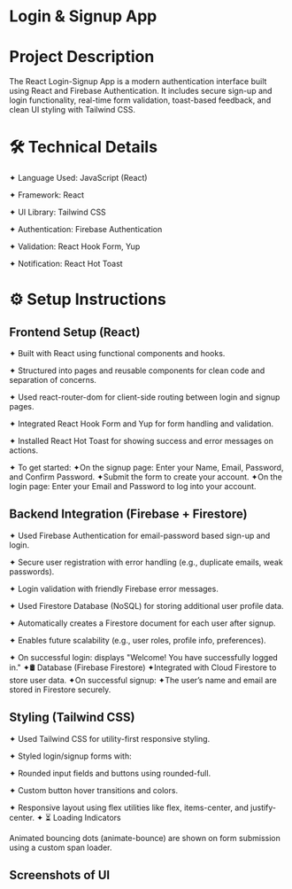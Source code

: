 # Login & Signup App
# Project Description
  The React Login-Signup App is a modern authentication interface built using React and Firebase      Authentication. It includes secure sign-up and login functionality, real-time form validation,      toast-based feedback, and clean UI styling with Tailwind CSS.
# 🛠️ Technical Details
   ✦ Language Used: JavaScript (React)

   ✦ Framework: React
  
   ✦ UI Library: Tailwind CSS
  
   ✦ Authentication: Firebase Authentication
  
   ✦ Validation: React Hook Form, Yup
  
   ✦ Notification: React Hot Toast

# ⚙️ Setup Instructions
## Frontend Setup (React)
 ✦ Built with React using functional components and hooks.
  
  ✦ Structured into pages and reusable components for clean code and separation of concerns.
  
  ✦ Used react-router-dom for client-side routing between login and signup pages.
  
  ✦ Integrated React Hook Form and Yup for form handling and validation.
  
  ✦ Installed React Hot Toast for showing success and error messages on actions.
  
  ✦ To get started:
  ✦On the signup page: Enter your Name, Email, Password, and Confirm Password.
  ✦Submit the form to create your account.
  ✦On the login page: Enter your Email and Password to log into your account.
  
  ##  Backend Integration (Firebase + Firestore)
    
  ✦ Used Firebase Authentication for email-password based sign-up and login.

  ✦ Secure user registration with error handling (e.g., duplicate emails, weak passwords).

  ✦ Login validation with friendly Firebase error messages.

  ✦ Used Firestore Database (NoSQL) for storing additional user profile data.

  ✦ Automatically creates a Firestore document for each user after signup.

  ✦ Enables future scalability (e.g., user roles, profile info, preferences).

  ✦ On successful login: displays "Welcome! You have successfully logged in."
    ✦🛢️ Database (Firebase Firestore)
      ✦Integrated with Cloud Firestore to store user data.
      ✦On successful signup:
      ✦The user’s name and email are stored in Firestore securely.
      
  ## Styling (Tailwind CSS)
 ✦ Used Tailwind CSS for utility-first responsive styling.

 ✦ Styled login/signup forms with:

 ✦ Rounded input fields and buttons using rounded-full.

 ✦ Custom button hover transitions and colors.

 ✦ Responsive layout using flex utilities like flex, items-center, and justify-center.
✦ ⏳ Loading Indicators

   Animated bouncing dots (animate-bounce) are shown on form submission using a custom span         loader.
   
  ## Screenshots of UI
  
   
